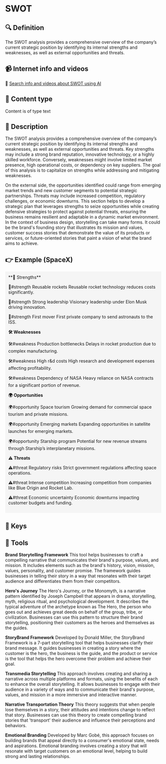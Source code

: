 
# SWOT


## 🔍 Definition
The SWOT analysis provides a comprehensive overview of the company’s current strategic position by identifying its internal strengths and weaknesses, as well as external opportunities and threats.


## 📹 Internet info and videos
🤖 [Search info and videos about SWOT using AI](https://www.perplexity.ai/search?q=videos+about+SWOT:+the+use+of+narrative+techniques+to+communicate+the+brand's+purpose,+values,+and+mission+to+customers.
)

## 📰 Content type 
Content is of type text

## 📖 Description
The SWOT analysis provides a comprehensive overview of the company’s current strategic position by identifying its internal strengths and weaknesses, as well as external opportunities and threats. Key strengths may include a strong brand reputation, innovative technology, or a highly skilled workforce. Conversely, weaknesses might involve limited market presence, high operational costs, or dependency on key suppliers. The goal of this analysis is to capitalize on strengths while addressing and mitigating weaknesses.

On the external side, the opportunities identified could range from emerging market trends and new customer segments to potential strategic partnerships. Threats may include increased competition, regulatory challenges, or economic downturns. This section helps to develop a strategic plan that leverages strengths to seize opportunities while creating defensive strategies to protect against potential threats, ensuring the business remains resilient and adaptable in a dynamic market environment.
In the context of business design, storytelling can take many forms. It could be the brand's founding story that illustrates its mission and values, customer success stories that demonstrate the value of its products or services, or future-oriented stories that paint a vision of what the brand aims to achieve.


## 👉 Example (SpaceX)

<div style="background-color: #f5f5f5; padding: 10px;">**🚀 Strengths**

🚀#strength Reusable rockets
Reusable rocket technology reduces costs significantly.

🚀#strength Strong leadership
Visionary leadership under Elon Musk driving innovation.

🚀#strength First mover
First private company to send astronauts to the ISS.

**🛠️ Weaknesses**

🛠️#weakness Production bottlenecks
Delays in rocket production due to complex manufacturing.

🛠️#weakness High r&d costs
High research and development expenses affecting profitability.

🛠️#weakness Dependency of NASA
Heavy reliance on NASA contracts for a significant portion of revenue.

**🌍 Opportunities**

🌍#opportunity Space tourism
Growing demand for commercial space tourism and private missions.

🌍#opportunity Emerging markets
Expanding opportunities in satellite launches for emerging markets.

🌍#opportunity Starship program
Potential for new revenue streams through Starship’s interplanetary missions.

**⚠️ Threats**

⚠️#threat Regulatory risks
Strict government regulations affecting space operations.

⚠️#threat Intense competition
Increasing competition from companies like Blue Origin and Rocket Lab.

⚠️#threat Economic uncertainty
Economic downturns impacting customer budgets and funding.

</div>

## 🔑 Keys



## 🧰 Tools
**Brand Storytelling Framework**
This tool helps businesses to craft a compelling narrative that communicates their brand's purpose, values, and mission. It includes elements such as the brand's history, vision, mission, values, personality, and customer promise. The framework guides businesses in telling their story in a way that resonates with their target audience and differentiates them from their competitors.

**Hero's Journey**
The Hero's Journey, or the Monomyth, is a narrative pattern identified by Joseph Campbell that appears in drama, storytelling, myth, religious ritual, and psychological development. It describes the typical adventure of the archetype known as The Hero, the person who goes out and achieves great deeds on behalf of the group, tribe, or civilization. Businesses can use this pattern to structure their brand storytelling, positioning their customers as the heroes and themselves as the guides.

**StoryBrand Framework**
Developed by Donald Miller, the StoryBrand Framework is a 7-part storytelling tool that helps businesses clarify their brand message. It guides businesses in creating a story where the customer is the hero, the business is the guide, and the product or service is the tool that helps the hero overcome their problem and achieve their goal.

**Transmedia Storytelling**
This approach involves creating and sharing a narrative across multiple platforms and formats, using the benefits of each to enhance the overall storytelling. It allows businesses to engage with their audience in a variety of ways and to communicate their brand's purpose, values, and mission in a more immersive and interactive manner.

**Narrative Transportation Theory**
This theory suggests that when people lose themselves in a story, their attitudes and intentions change to reflect that story. Businesses can use this theory to create compelling brand stories that 'transport' their audience and influence their perceptions and behaviors.

**Emotional Branding**
Developed by Marc Gobé, this approach focuses on building brands that appeal directly to a consumer's emotional state, needs and aspirations. Emotional branding involves creating a story that will resonate with target customers on an emotional level, helping to build strong and lasting relationships.
